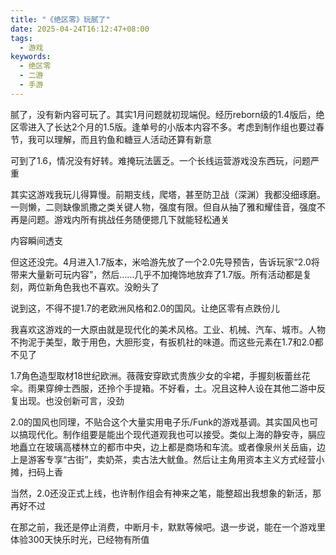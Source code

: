 ```yaml
---
title: "《绝区零》玩腻了"
date: 2025-04-24T16:12:47+08:00
tags:
  - 游戏
keywords:
  - 绝区零
  - 二游
  - 手游
---
```


腻了，没有新内容可玩了。其实1月问题就初现端倪。经历reborn级的1.4版后，绝区零进入了长达2个月的1.5版。逢单号的小版本内容不多。考虑到制作组也要过春节，我可以理解，而且钓鱼和糖豆人活动还算有新意

可到了1.6，情况没有好转。难掩玩法匮乏。一个长线运营游戏没东西玩，问题严重

其实这游戏我玩儿得算慢。前期支线，爬塔，甚至防卫战（深渊）我都没细琢磨。一则懒，二则缺像凯撒之类关键人物，强度有限。但自从抽了雅和耀佳音，强度不再是问题。游戏内所有挑战任务随便摁几下就能轻松通关

内容瞬间透支

但这还没完。4月进入1.7版本，米哈游先放了一个2.0先导预告，告诉玩家“2.0将带来大量新可玩内容”，然后……几乎不加掩饰地放弃了1.7版。所有活动都是复刻，两位新角色我也不喜欢。没盼头了

说到这，不得不提1.7的老欧洲风格和2.0的国风。让绝区零有点跌份儿

我喜欢这游戏的一大原由就是现代化的美术风格。工业、机械、汽车、城市。人物不拘泥于美型，敢于用色，大胆形变，有扳机社的味道。而这些元素在1.7和2.0都不见了

1.7角色造型取材18世纪欧洲。薇薇安穿欧式贵族少女的伞裙，手握刻板蕾丝花伞。雨果穿绅士西服，还拎个手提箱。不好看，土。况且这种人设在其他二游中反复出现。也没创新可言，没劲

2.0的国风也同理，不贴合这个大量实用电子乐/Funk的游戏基调。其实国风也可以搞现代化。制作组要是能出个现代道观我也可以接受。类似上海的静安寺，膈应地矗立在玻璃高楼林立的都市中央，边上都是商场和车流。或者像泉州关岳庙，边上是游客专享“古街”，卖奶茶，卖古法大鱿鱼。然后让主角用资本主义方式经营小摊，扫码上香

当然，2.0还没正式上线，也许制作组会有神来之笔，能整超出我想象的新活，那再好不过

在那之前，我还是停止消费，中断月卡，默默等候吧。退一步说，能在一个游戏里体验300天快乐时光，已经物有所值
